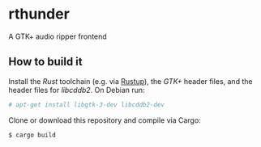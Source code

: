 # rthunder
A GTK+ audio ripper frontend

## How to build it
Install the *Rust* toolchain (e.g. via [Rustup](https://www.rust-lang.org/tools/install)), the *GTK+* header files, and the header files for *libcddb2*. On Debian run:
```bash
# apt-get install libgtk-3-dev libcddb2-dev
```

Clone or download this repository and compile via Cargo:
```bash
$ cargo build
```
